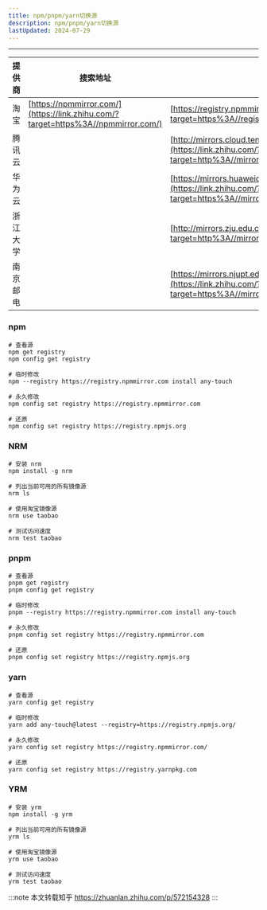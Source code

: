 ```yaml
---
title: npm/pnpm/yarn切换源
description: npm/pnpm/yarn切换源
lastUpdated: 2024-07-29
---
```



----------------

| 提供商  | 搜索地址                                                                              | registry地址                                                                                                                                |
| ---- | --------------------------------------------------------------------------------- | ----------------------------------------------------------------------------------------------------------------------------------------- |
| 淘宝   | [https://npmmirror.com/](https://link.zhihu.com/?target=https%3A//npmmirror.com/) | [https://registry.npmmirror.com](https://link.zhihu.com/?target=https%3A//registry.npmmirror.com)                                         |
| 腾讯云  |                                                                                   | [http://mirrors.cloud.tencent.com/npm/](https://link.zhihu.com/?target=http%3A//mirrors.cloud.tencent.com/npm/)                           |
| 华为云  |                                                                                   | [https://mirrors.huaweicloud.com/repository/npm](https://link.zhihu.com/?target=https%3A//mirrors.huaweicloud.com/repository/npm)         |
| 浙江大学 |                                                                                   | [http://mirrors.zju.edu.cn/npm/](https://link.zhihu.com/?target=http%3A//mirrors.zju.edu.cn/npm/)                                         |
| 南京邮电 |                                                                                   | [https://mirrors.njupt.edu.cn/nexus/repository/npm/](https://link.zhihu.com/?target=https%3A//mirrors.njupt.edu.cn/nexus/repository/npm/) |

### npm

    # 查看源
    npm get registry
    npm config get registry
    
    # 临时修改
    npm --registry https://registry.npmmirror.com install any-touch
    
    # 永久修改
    npm config set registry https://registry.npmmirror.com
    
    # 还原
    npm config set registry https://registry.npmjs.org

### NRM

    # 安装 nrm
    npm install -g nrm
    
    # 列出当前可用的所有镜像源
    nrm ls
    
    # 使用淘宝镜像源
    nrm use taobao
    
    # 测试访问速度
    nrm test taobao

### pnpm

    # 查看源
    pnpm get registry
    pnpm config get registry
    
    # 临时修改
    pnpm --registry https://registry.npmmirror.com install any-touch
    
    # 永久修改
    pnpm config set registry https://registry.npmmirror.com
    
    # 还原
    pnpm config set registry https://registry.npmjs.org

### yarn

    # 查看源
    yarn config get registry
    
    # 临时修改
    yarn add any-touch@latest --registry=https://registry.npmjs.org/
    
    # 永久修改
    yarn config set registry https://registry.npmmirror.com/
    
    # 还原
    yarn config set registry https://registry.yarnpkg.com

### YRM

    # 安装 yrm
    npm install -g yrm
    
    # 列出当前可用的所有镜像源
    yrm ls
    
    # 使用淘宝镜像源
    yrm use taobao
    
    # 测试访问速度
    yrm test taobao



:::note
本文转载知乎 https://zhuanlan.zhihu.com/p/572154328
:::
